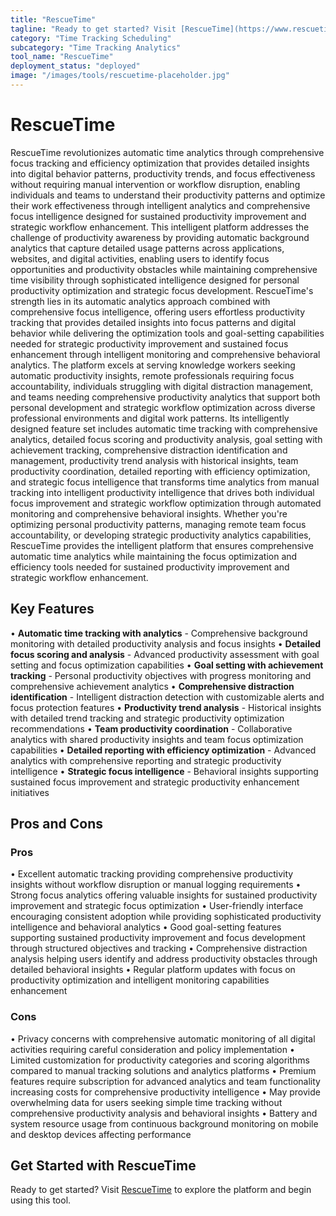 ```yaml
---
title: "RescueTime"
tagline: "Ready to get started? Visit [RescueTime](https://www.rescuetime.com) to explore the platform and begin using this tool...."
category: "Time Tracking Scheduling"
subcategory: "Time Tracking Analytics"
tool_name: "RescueTime"
deployment_status: "deployed"
image: "/images/tools/rescuetime-placeholder.jpg"
---
```


# RescueTime

RescueTime revolutionizes automatic time analytics through comprehensive focus tracking and efficiency optimization that provides detailed insights into digital behavior patterns, productivity trends, and focus effectiveness without requiring manual intervention or workflow disruption, enabling individuals and teams to understand their productivity patterns and optimize their work effectiveness through intelligent analytics and comprehensive focus intelligence designed for sustained productivity improvement and strategic workflow enhancement. This intelligent platform addresses the challenge of productivity awareness by providing automatic background analytics that capture detailed usage patterns across applications, websites, and digital activities, enabling users to identify focus opportunities and productivity obstacles while maintaining comprehensive time visibility through sophisticated intelligence designed for personal productivity optimization and strategic focus development. RescueTime's strength lies in its automatic analytics approach combined with comprehensive focus intelligence, offering users effortless productivity tracking that provides detailed insights into focus patterns and digital behavior while delivering the optimization tools and goal-setting capabilities needed for strategic productivity improvement and sustained focus enhancement through intelligent monitoring and comprehensive behavioral analytics. The platform excels at serving knowledge workers seeking automatic productivity insights, remote professionals requiring focus accountability, individuals struggling with digital distraction management, and teams needing comprehensive productivity analytics that support both personal development and strategic workflow optimization across diverse professional environments and digital work patterns. Its intelligently designed feature set includes automatic time tracking with comprehensive analytics, detailed focus scoring and productivity analysis, goal setting with achievement tracking, comprehensive distraction identification and management, productivity trend analysis with historical insights, team productivity coordination, detailed reporting with efficiency optimization, and strategic focus intelligence that transforms time analytics from manual tracking into intelligent productivity intelligence that drives both individual focus improvement and strategic workflow optimization through automated monitoring and comprehensive behavioral insights. Whether you're optimizing personal productivity patterns, managing remote team focus accountability, or developing strategic productivity analytics capabilities, RescueTime provides the intelligent platform that ensures comprehensive automatic time analytics while maintaining the focus optimization and efficiency tools needed for sustained productivity improvement and strategic workflow enhancement.

## Key Features

• **Automatic time tracking with analytics** - Comprehensive background monitoring with detailed productivity analysis and focus insights
• **Detailed focus scoring and analysis** - Advanced productivity assessment with goal setting and focus optimization capabilities
• **Goal setting with achievement tracking** - Personal productivity objectives with progress monitoring and comprehensive achievement analytics
• **Comprehensive distraction identification** - Intelligent distraction detection with customizable alerts and focus protection features
• **Productivity trend analysis** - Historical insights with detailed trend tracking and strategic productivity optimization recommendations
• **Team productivity coordination** - Collaborative analytics with shared productivity insights and team focus optimization capabilities
• **Detailed reporting with efficiency optimization** - Advanced analytics with comprehensive reporting and strategic productivity intelligence
• **Strategic focus intelligence** - Behavioral insights supporting sustained focus improvement and strategic productivity enhancement initiatives

## Pros and Cons

### Pros
• Excellent automatic tracking providing comprehensive productivity insights without workflow disruption or manual logging requirements
• Strong focus analytics offering valuable insights for sustained productivity improvement and strategic focus optimization
• User-friendly interface encouraging consistent adoption while providing sophisticated productivity intelligence and behavioral analytics
• Good goal-setting features supporting sustained productivity improvement and focus development through structured objectives and tracking
• Comprehensive distraction analysis helping users identify and address productivity obstacles through detailed behavioral insights
• Regular platform updates with focus on productivity optimization and intelligent monitoring capabilities enhancement

### Cons
• Privacy concerns with comprehensive automatic monitoring of all digital activities requiring careful consideration and policy implementation
• Limited customization for productivity categories and scoring algorithms compared to manual tracking solutions and analytics platforms
• Premium features require subscription for advanced analytics and team functionality increasing costs for comprehensive productivity intelligence
• May provide overwhelming data for users seeking simple time tracking without comprehensive productivity analysis and behavioral insights
• Battery and system resource usage from continuous background monitoring on mobile and desktop devices affecting performance

## Get Started with RescueTime

Ready to get started? Visit [RescueTime](https://www.rescuetime.com) to explore the platform and begin using this tool.
